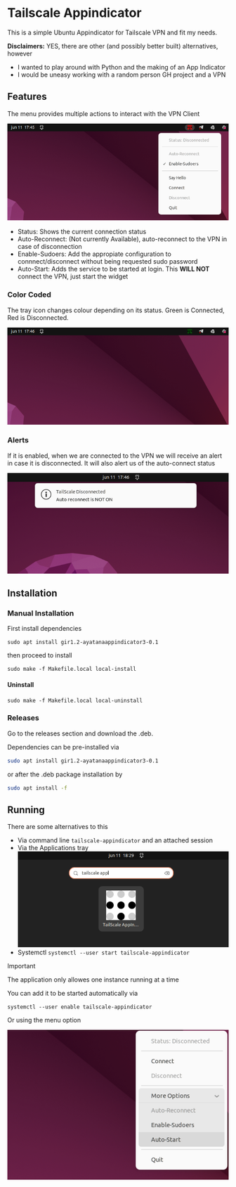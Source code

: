 # Tailscale Appindicator

This is a simple Ubuntu Appindicator for Tailscale VPN and fit my needs.

**Disclaimers:** YES, there are other (and possibly better built) alternatives, 
however

 * I wanted to play around with Python and the making of an App Indicator
 * I would be uneasy working with a random person GH project and a VPN

## Features

The menu provides multiple actions to interact with the VPN Client

![Tailscale Main Menu](./images/main_menu.png)


* Status: Shows the current connection status
* Auto-Reconnect: (Not currently Available), auto-reconnect to the VPN in case of disconnection
* Enable-Sudoers: Add the appropiate configuration to connnect/disconnect without being requested sudo password
* Auto-Start: Adds the service to be started at login. This **WILL NOT** connect the VPN, just start the widget

### Color Coded

The tray icon changes colour depending on its status. Green is Connected, Red is Disconnected.

![Tailscale Disconnected Icon](./images/connected.png)

### Alerts
If it is enabled, when we are connected to the VPN we will receive an alert in case it is disconnected.
It will also alert us of the auto-connect status

![Tailscale Disconnect Alert](./images/disconnection_alert.png)


## Installation

### Manual Installation

First install dependencies

```
sudo apt install gir1.2-ayatanaappindicator3-0.1
```
then proceed to install
```
sudo make -f Makefile.local local-install
```

#### Uninstall

```
sudo make -f Makefile.local local-uninstall
```

### Releases
Go to the releases section and download the .deb.

Dependencies can be pre-installed via
```bash
sudo apt install gir1.2-ayatanaappindicator3-0.1
```

or after the .deb package installation by

```bash
sudo apt install -f
```

## Running

There are some alternatives to this
 
 - Via command line `tailscale-appindicator` and an attached session
 - Via the Applications tray
    ![Applications Tray](./images/apps_menu.png)
 - Systemctl `systemctl --user start tailscale-appindicator`

> [!IMPORTANT]
> The application only allowes one instance running at a time

You can add it to be started automatically via

```
systemctl --user enable tailscale-appindicator
```

Or using the menu option

![Auto Start Option](./images/auto_start_option.png)
